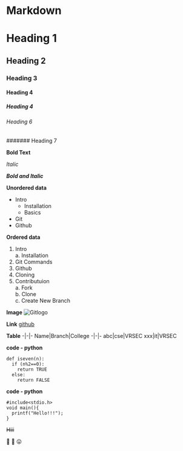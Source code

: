 # Markdown

# Heading 1

## Heading 2

### Heading 3

#### Heading 4

##### Heading 4

###### Heading 6

####### Heading 7

**Bold Text**

*Italic*

***Bold and Italic***

**Unordered data**
- Intro
  * Installation
  * Basics
- Git
- Github

**Ordered data**
1. Intro    
   a. Installation
2. Git Commands
3. Github
4. Cloning 
5. Contributuion    
   a. Fork     
   b. Clone    
   c. Create New Branch
   
**Image**
![Gitlogo](https://p.kindpng.com/picc/s/128-1280187_github-logo-png-github-transparent-png.png)
   
**Link**
[github](https://github.com)
   
**Table**
-|-|-
Name|Branch|College
-|-|-
abc|cse|VRSEC
xxx|it|VRSEC
   
**code - python**
```
def iseven(n):
  if (n%2==0):
    return TRUE
  else:
    return FALSE
```
**code - python**
```
#include<stdio.h>
void main(){
  printf("Hello!!!");
}
```
~~Hiii~~
   
:poultry_leg:
:lipstick:
:stuck_out_tongue:
   
   
   
   
